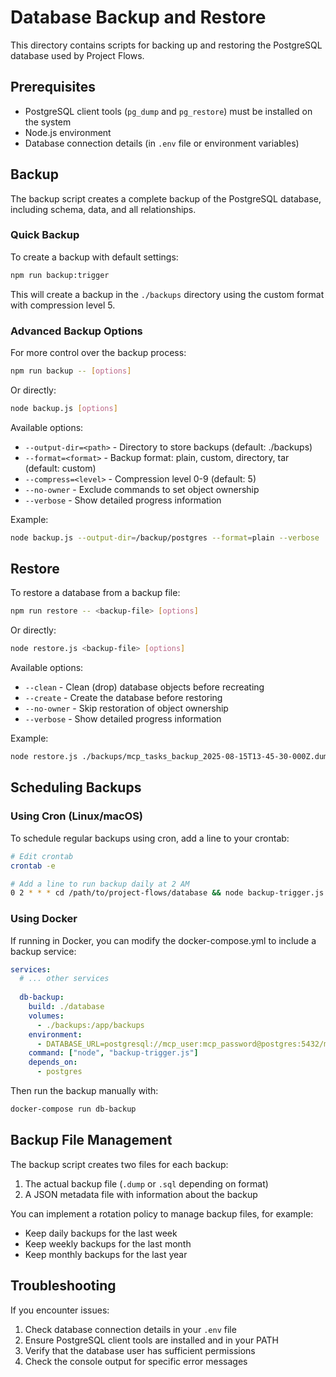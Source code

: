 # Database Backup and Restore

This directory contains scripts for backing up and restoring the PostgreSQL database used by Project Flows.

## Prerequisites

- PostgreSQL client tools (`pg_dump` and `pg_restore`) must be installed on the system
- Node.js environment
- Database connection details (in `.env` file or environment variables)

## Backup

The backup script creates a complete backup of the PostgreSQL database, including schema, data, and all relationships.

### Quick Backup

To create a backup with default settings:

```bash
npm run backup:trigger
```

This will create a backup in the `./backups` directory using the custom format with compression level 5.

### Advanced Backup Options

For more control over the backup process:

```bash
npm run backup -- [options]
```

Or directly:

```bash
node backup.js [options]
```

Available options:

- `--output-dir=<path>` - Directory to store backups (default: ./backups)
- `--format=<format>` - Backup format: plain, custom, directory, tar (default: custom)
- `--compress=<level>` - Compression level 0-9 (default: 5)
- `--no-owner` - Exclude commands to set object ownership
- `--verbose` - Show detailed progress information

Example:

```bash
node backup.js --output-dir=/backup/postgres --format=plain --verbose
```

## Restore

To restore a database from a backup file:

```bash
npm run restore -- <backup-file> [options]
```

Or directly:

```bash
node restore.js <backup-file> [options]
```

Available options:

- `--clean` - Clean (drop) database objects before recreating
- `--create` - Create the database before restoring
- `--no-owner` - Skip restoration of object ownership
- `--verbose` - Show detailed progress information

Example:

```bash
node restore.js ./backups/mcp_tasks_backup_2025-08-15T13-45-30-000Z.dump --clean --verbose
```

## Scheduling Backups

### Using Cron (Linux/macOS)

To schedule regular backups using cron, add a line to your crontab:

```bash
# Edit crontab
crontab -e

# Add a line to run backup daily at 2 AM
0 2 * * * cd /path/to/project-flows/database && node backup-trigger.js >> /path/to/backup.log 2>&1
```

### Using Docker

If running in Docker, you can modify the docker-compose.yml to include a backup service:

```yaml
services:
  # ... other services
  
  db-backup:
    build: ./database
    volumes:
      - ./backups:/app/backups
    environment:
      - DATABASE_URL=postgresql://mcp_user:mcp_password@postgres:5432/mcp_tasks
    command: ["node", "backup-trigger.js"]
    depends_on:
      - postgres
```

Then run the backup manually with:

```bash
docker-compose run db-backup
```

## Backup File Management

The backup script creates two files for each backup:

1. The actual backup file (`.dump` or `.sql` depending on format)
2. A JSON metadata file with information about the backup

You can implement a rotation policy to manage backup files, for example:
- Keep daily backups for the last week
- Keep weekly backups for the last month
- Keep monthly backups for the last year

## Troubleshooting

If you encounter issues:

1. Check database connection details in your `.env` file
2. Ensure PostgreSQL client tools are installed and in your PATH
3. Verify that the database user has sufficient permissions
4. Check the console output for specific error messages
